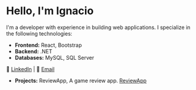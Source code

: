 # Hello, I'm Ignacio

I'm a developer with experience in building web applications. I specialize in the following technologies:

- **Frontend:** React, Bootstrap
- **Backend:** .NET
- **Databases:** MySQL, SQL Server

🔗 [LinkedIn](https://www.linkedin.com/in/ignacio-fernandez-349634220/) | 📧 [Email](ignacioff56@Gmail.com)


- **Projects:**
ReviewApp, A game review app. [ReviewApp](https://review-app-git-main-ignacioff56s-projects.vercel.app/home)
